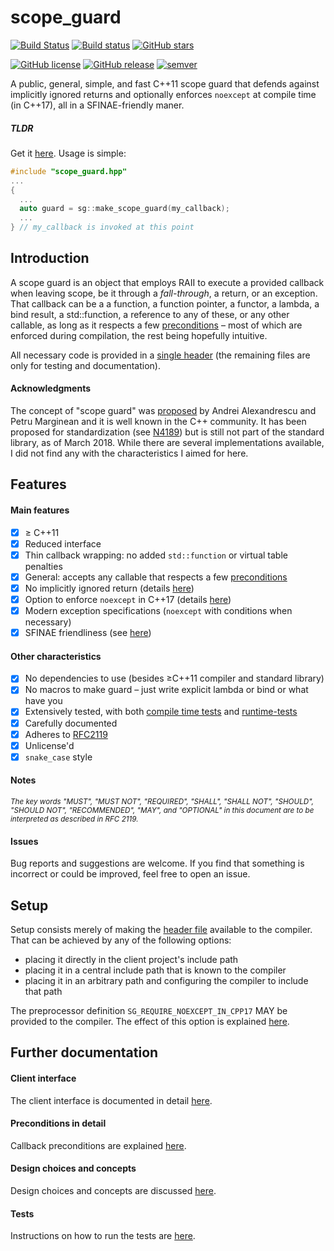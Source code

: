 # scope_guard

[![Build Status](https://travis-ci.org/ricab/scope_guard.svg?branch=master)](https://travis-ci.org/ricab/scope_guard)
[![Build status](https://ci.appveyor.com/api/projects/status/nv4eyoxlhfxvgk96/branch/master?svg=true)](https://ci.appveyor.com/project/ricab/scope-guard/branch/master)
[![GitHub stars](https://img.shields.io/github/stars/ricab/scope_guard.svg?style=social&label=Stars)](https://github.com/ricab/scope_guard)

[![GitHub license](https://img.shields.io/github/license/ricab/scope_guard.svg)](https://github.com/ricab/scope_guard/blob/master/LICENSE)
[![GitHub release](https://img.shields.io/github/release/ricab/scope_guard/all.svg)](https://github.com/ricab/scope_guard/releases)
[![semver](https://img.shields.io/badge/semver-2.0.0-blue.svg)](https://semver.org/spec/v2.0.0.html)

A public, general, simple, and fast C++11 scope guard that
defends against implicitly ignored returns and optionally enforces `noexcept`
at compile time (in C++17), all in a SFINAE-friendly maner.

##### TLDR

Get it [here](scope_guard.hpp).
Usage is simple:

```c++
#include "scope_guard.hpp"
...
{
  ...
  auto guard = sg::make_scope_guard(my_callback);
  ...
} // my_callback is invoked at this point
```

## Introduction

A scope guard is an object that employs RAII to execute a
provided callback when leaving scope, be it through a _fall-through_, a return,
or an exception. That callback can be a a function, a function pointer, a
functor, a lambda, a bind result, a std::function, a reference to any of
these, or any other callable, as long as it respects a few
[preconditions](docs/precond.md) &ndash; most of which are enforced
during compilation, the rest being hopefully intuitive.

All necessary code is provided in a [single header](scope_guard.hpp) (the
remaining files are only for testing and documentation).

#### Acknowledgments

The concept of "scope guard" was [proposed](http://drdobbs.com/184403758)
by Andrei Alexandrescu and Petru Marginean and it is well known in the
C++ community. It has been proposed for standardization (see
[N4189](http://www.open-std.org/jtc1/sc22/wg21/docs/papers/2014/n4189.pdf))
but is still not part of the standard library, as of March 2018. While there
are several implementations available, I did not find any with the
characteristics I aimed for here.

## Features

#### Main features
- [x] &ge; C++11
- [x] Reduced interface
- [x] Thin callback wrapping: no added `std::function` or virtual table
penalties
- [x] General: accepts any callable that respects a few
[preconditions](docs/precond.md)
- [x] No implicitly ignored return (details [here](docs/precond.md#void-return))
- [x] Option to enforce `noexcept` in C++17
(details [here](docs/interface.md#compilation-option-sg_require_noexcept_in_cpp17))
- [x] Modern exception specifications (`noexcept` with conditions when
necessary)
- [x] SFINAE friendliness (see [here](docs/design.md#sfinae-friendliness))

#### Other characteristics
- [x] No dependencies to use (besides &ge;C++11 compiler and standard library)
- [x] No macros to make guard &ndash; just write explicit lambda or bind or
what have you
- [x] Extensively tested, with both
[compile time tests](compile_time_tests.cpp) and
[runtime-tests](catch_tests.cpp)
- [x] Carefully documented
- [x] Adheres to [RFC2119](https://tools.ietf.org/html/rfc2119)
- [x] Unlicense'd
- [x] `snake_case` style

#### Notes

<sup>_The key words "MUST", "MUST NOT", "REQUIRED", "SHALL", "SHALL
NOT", "SHOULD", "SHOULD NOT", "RECOMMENDED",  "MAY", and "OPTIONAL" in this
document are to be interpreted as described in RFC 2119._</sup>

#### Issues

Bug reports and suggestions are welcome. If you find that something is incorrect
or could be improved, feel free to open an issue.

## Setup

Setup consists merely of making the [header file](scope_guard.hpp) available to
the compiler. That can be achieved by any of the following options:

- placing it directly in the client project's include path
- placing it in a central include path that is known to the compiler
- placing it in an arbitrary path and configuring the compiler to include that
path

The preprocessor definition `SG_REQUIRE_NOEXCEPT_IN_CPP17` MAY be provided
to the compiler. The effect of this option is explained
[here](docs/interface.md#compilation-option-sg_require_noexcept_in_cpp17).

## Further documentation

#### Client interface

The client interface is documented in detail [here](docs/interface.md).

#### Preconditions in detail

Callback preconditions are explained [here](docs/precond.md).

#### Design choices and concepts

Design choices and concepts are discussed [here](docs/design.md).

#### Tests

Instructions on how to run the tests are [here](docs/tests.md).
